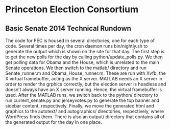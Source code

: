 Princeton Election Consortium
==

Basic Senate 2014 Technical Rundown
--

The code for PEC is housed in several directories, one for each type of code.
Several times per day, the cron daemon runs bin/nightly.sh to generate the
output which is shown on the site for that day. The first step is to get the
new polls for the day by calling python/update_polls.py. We then get polling
data for Obama and the House, which is unrelated to the main Senate
operations. We then switch to the matlab/ directory and run Senate_runner.m
and Obama_House_runner.m. These are run with Xvfb, the X virtual framebuffer,
acting as the X server. MATLAB needs an X server in order to render the
grphics correctly, but the election server is headless and doesn't always have
an X server running. Hence, the virtual framebuffer is used. After the MATLAB
runs, we switch back to the python/ directory to run current_senate.py and
jerseyvotes.py to generate the top banner and sidebar content, respectively.
Finally, we move the generated html and graphics to the autotext/ and
autographics/ directories, respectively, where WordPress finds them. There is
also an output/ directory that contains all of the generated output for the
day in one place.
